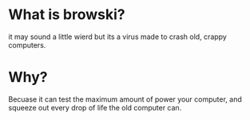 # What is browski?
it may sound a little wierd but its a virus made to crash old, crappy computers.
# Why?
Becuase it can test the maximum amount of power your computer, and squeeze out every drop of life the old computer can.
